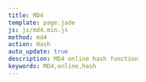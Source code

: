 ```yaml
---
title: MD4
template: page.jade
js: js/md4.min.js
method: md4
action: Hash
auto_update: true
description: MD4 online hash function
keywords: MD4,online,hash
---
```

